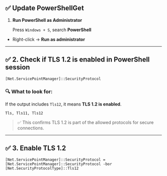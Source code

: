 ## ✅ Update PowerShellGet

1. **Run PowerShell as Administrator**

   Press  `Windows + S`, search  **PowerShell**
    
-   Right-click →  **Run as administrator**
    

----------
## ✅ 2. **Check if TLS 1.2 is enabled in PowerShell session**

    [Net.ServicePointManager]::SecurityProtocol 

### 🔍 What to look for:

If the output includes `Tls12`, it means **TLS 1.2 is enabled**.

    Tls, Tls11, Tls12 

> ✅ This confirms TLS 1.2 is part of the allowed protocols for secure connections.

----------

## ✅ 3. **Enable TLS 1.2**

    [Net.ServicePointManager]::SecurityProtocol = [Net.ServicePointManager]::SecurityProtocol -bor [Net.SecurityProtocolType]::Tls12

